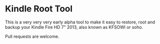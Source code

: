 Kindle Root Tool
================

This is a very very very early alpha tool to make it easy to restore, root and backup your Kindle Fire HD 7" 2013, also known as KFSOWI or soho.

Pull requests are welcome.
